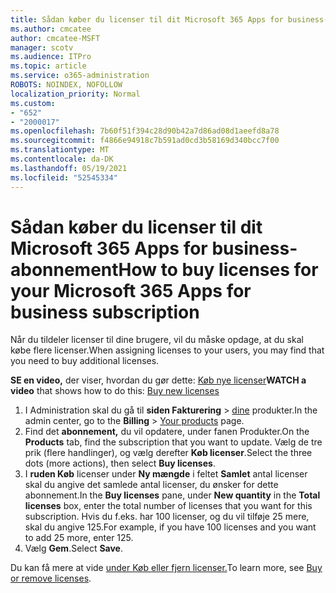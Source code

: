```yaml
---
title: Sådan køber du licenser til dit Microsoft 365 Apps for business-abonnement
ms.author: cmcatee
author: cmcatee-MSFT
manager: scotv
ms.audience: ITPro
ms.topic: article
ms.service: o365-administration
ROBOTS: NOINDEX, NOFOLLOW
localization_priority: Normal
ms.custom:
- "652"
- "2000017"
ms.openlocfilehash: 7b60f51f394c28d90b42a7d86ad08d1aeefd8a78
ms.sourcegitcommit: f4866e94918c7b591ad0cd3b58169d340bcc7f00
ms.translationtype: MT
ms.contentlocale: da-DK
ms.lasthandoff: 05/19/2021
ms.locfileid: "52545334"
---
```

# <a name="how-to-buy-licenses-for-your-microsoft-365-apps-for-business-subscription"></a><span data-ttu-id="6309f-102">Sådan køber du licenser til dit Microsoft 365 Apps for business-abonnement</span><span class="sxs-lookup"><span data-stu-id="6309f-102">How to buy licenses for your Microsoft 365 Apps for business subscription</span></span>

<span data-ttu-id="6309f-103">Når du tildeler licenser til dine brugere, vil du måske opdage, at du skal købe flere licenser.</span><span class="sxs-lookup"><span data-stu-id="6309f-103">When assigning licenses to your users, you may find that you need to buy additional licenses.</span></span>

<span data-ttu-id="6309f-104">**SE en video,** der viser, hvordan du gør dette: [Køb nye licenser](https://go.microsoft.com/fwlink/p/?linkid=2154857)</span><span class="sxs-lookup"><span data-stu-id="6309f-104">**WATCH a video** that shows how to do this: [Buy new licenses](https://go.microsoft.com/fwlink/p/?linkid=2154857)</span></span>
  
1. <span data-ttu-id="6309f-105">I Administration skal du gå til **siden Fakturering**  >  [dine](https://go.microsoft.com/fwlink/p/?linkid=842054) produkter.</span><span class="sxs-lookup"><span data-stu-id="6309f-105">In the admin center, go to the **Billing** > [Your products](https://go.microsoft.com/fwlink/p/?linkid=842054) page.</span></span>
2. <span data-ttu-id="6309f-106">Find det **abonnement,** du vil opdatere, under fanen Produkter.</span><span class="sxs-lookup"><span data-stu-id="6309f-106">On the **Products** tab, find the subscription that you want to update.</span></span> <span data-ttu-id="6309f-107">Vælg de tre prik (flere handlinger), og vælg derefter **Køb licenser**.</span><span class="sxs-lookup"><span data-stu-id="6309f-107">Select the three dots (more actions), then select **Buy licenses**.</span></span>
3. <span data-ttu-id="6309f-108">I **ruden Køb** licenser under **Ny mængde** i feltet **Samlet** antal licenser skal du angive det samlede antal licenser, du ønsker for dette abonnement.</span><span class="sxs-lookup"><span data-stu-id="6309f-108">In the **Buy licenses** pane, under **New quantity** in the **Total licenses** box, enter the total number of licenses that you want for this subscription.</span></span> <span data-ttu-id="6309f-109">Hvis du f.eks. har 100 licenser, og du vil tilføje 25 mere, skal du angive 125.</span><span class="sxs-lookup"><span data-stu-id="6309f-109">For example, if you have 100 licenses and you want to add 25 more, enter 125.</span></span>
4. <span data-ttu-id="6309f-110">Vælg **Gem**.</span><span class="sxs-lookup"><span data-stu-id="6309f-110">Select **Save**.</span></span>

<span data-ttu-id="6309f-111">Du kan få mere at vide [under Køb eller fjern licenser.](/microsoft-365/commerce/licenses/buy-licenses)</span><span class="sxs-lookup"><span data-stu-id="6309f-111">To learn more, see [Buy or remove licenses](/microsoft-365/commerce/licenses/buy-licenses).</span></span>